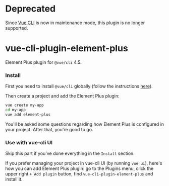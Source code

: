# Deprecated

Since [Vue CLI](https://github.com/vuejs/vue-cli#status) is now in maintenance mode, this plugin is no longer supported.

# vue-cli-plugin-element-plus
Element Plus plugin for `@vue/cli` 4.5.

### Install

First you need to install `@vue/cli` globally (follow the instructions [here](https://cli.vuejs.org/)).

Then create a project and add the Element Plus plugin:

```bash
vue create my-app
cd my-app
vue add element-plus
```

You'll be asked some questions regarding how Element Plus is configured in your project. After that, you're good to go.

### Use with vue-cli UI

Skip this part if you've done everything in the `Install` section.

If you prefer managing your project in vue-cli UI (by running `vue ui`), here's how you can add Element Plus plugin: go to the Plugins menu, click the upper right `+ Add plugin` button, find `vue-cli-plugin-element-plus` and install it.
